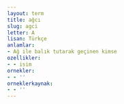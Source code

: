 ```yaml
---
layout: term
title: ağcı
slug: agci
letter: A
lisan: Türkçe
anlamlar:
- Ağ ile balık tutarak geçinen kimse
ozellikler:
- - isim
ornekler:
- - ''
orneklerkaynak:
- - ''
---
```

